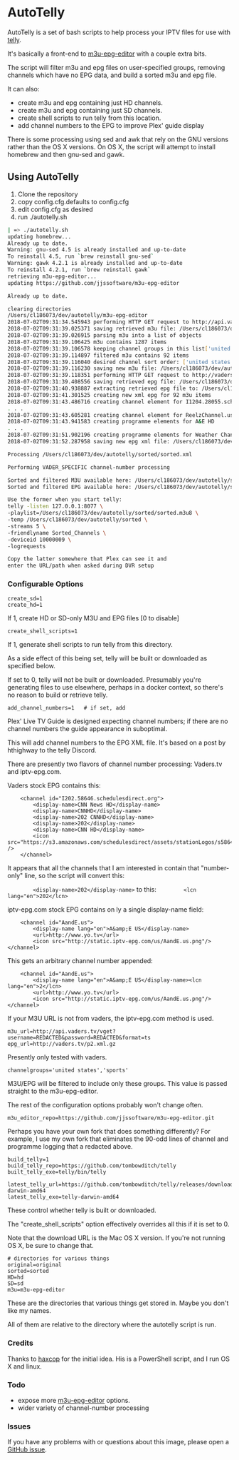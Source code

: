 # AutoTelly
AutoTelly is a set of bash scripts to help process your IPTV files for use with [telly](https://github.com/tombowditch/telly).

It's basically a front-end to [m3u-epg-editor](https://github.com/jjssoftware/m3u-epg-editor.git) with a couple extra bits.

The script will filter m3u and epg files on user-specified groups, removing channels which have no EPG data, and build a sorted m3u and epg file.

It can also:
* create m3u and epg containing just HD channels.
* create m3u and epg containing just SD channels.
* create shell scripts to run telly from this location.
* add channel numbers to the EPG to improve Plex' guide display

There is some processing using sed and awk that rely on the GNU versions rather than the OS X versions.  On OS X, the script will attempt to install homebrew and then gnu-sed and gawk.

## Using AutoTelly

1) Clone the repository
2) copy config.cfg.defaults to config.cfg
3) edit config.cfg as desired
4) run ./autotelly.sh

```bash
| => ./autotelly.sh
updating homebrew...
Already up to date.
Warning: gnu-sed 4.5 is already installed and up-to-date
To reinstall 4.5, run `brew reinstall gnu-sed`
Warning: gawk 4.2.1 is already installed and up-to-date
To reinstall 4.2.1, run `brew reinstall gawk`
retrieving m3u-epg-editor...
updating https://github.com/jjssoftware/m3u-epg-editor

Already up to date.

clearing directories
/Users/cl186073/dev/autotelly/m3u-epg-editor
2018-07-02T09:31:34.545943 performing HTTP GET request to http://api.vaders.tv/vget?username=chazlarson&password=HywadtDMM&format=ts
2018-07-02T09:31:39.025371 saving retrieved m3u file: /Users/cl186073/dev/autotelly/sorted/original.m3u8
2018-07-02T09:31:39.026915 parsing m3u into a list of objects
2018-07-02T09:31:39.106425 m3u contains 1287 items
2018-07-02T09:31:39.106578 keeping channel groups in this list['united states']
2018-07-02T09:31:39.114897 filtered m3u contains 92 items
2018-07-02T09:31:39.116040 desired channel sort order: ['united states']
2018-07-02T09:31:39.116230 saving new m3u file: /Users/cl186073/dev/autotelly/sorted/sorted.m3u8
2018-07-02T09:31:39.118351 performing HTTP GET request to http://vaders.tv/p2.xml.gz
2018-07-02T09:31:39.408556 saving retrieved epg file: /Users/cl186073/dev/autotelly/sorted/original.gz
2018-07-02T09:31:40.938887 extracting retrieved epg file to: /Users/cl186073/dev/autotelly/sorted/original.xml
2018-07-02T09:31:41.301525 creating new xml epg for 92 m3u items
2018-07-02T09:31:43.486716 creating channel element for I1204.28055.schedulesdirect.org
. . .
2018-07-02T09:31:43.605281 creating channel element for ReelzChannel.us
2018-07-02T09:31:43.941583 creating programme elements for A&E HD
. . . 
2018-07-02T09:31:51.902196 creating programme elements for Weather Channel HD
2018-07-02T09:31:52.287958 saving new epg xml file: /Users/cl186073/dev/autotelly/sorted/sorted.xml

Processing /Users/cl186073/dev/autotelly/sorted/sorted.xml

Performing VADER_SPECIFIC channel-number processing

Sorted and filtered M3U available here: /Users/cl186073/dev/autotelly/sorted/sorted.m3u8
Sorted and filtered EPG available here: /Users/cl186073/dev/autotelly/sorted/sorted.xml

Use the former when you start telly:
telly -listen 127.0.0.1:8077 \
-playlist=/Users/cl186073/dev/autotelly/sorted/sorted.m3u8 \
-temp /Users/cl186073/dev/autotelly/sorted \
-streams 5 \
-friendlyname Sorted_Channels \
-deviceid 10000009 \
-logrequests

Copy the latter somewhere that Plex can see it and
enter the URL/path when asked during DVR setup
```
### Configurable Options

```
create_sd=1
create_hd=1
```
If 1, create HD or SD-only M3U and EPG files [0 to disable]

```
create_shell_scripts=1
```
If 1, generate shell scripts to run telly from this directory.

As a side effect of this being set, telly will be built or downloaded as specified below.

If set to 0, telly will not be built or downloaded.  Presumably you're generating files to use elsewhere, perhaps in a docker context, so there's no reason to build or retrieve telly.

```
add_channel_numbers=1   # if set, add
```
Plex' Live TV Guide is designed expecting channel numbers; if there are no channel numbers the guide appearance in suboptimal.

This will add channel numbers to the EPG XML file.  It's based on a post by hthighway to the telly Discord.

There are presently two flavors of channel number processing: Vaders.tv and iptv-epg.com.

Vaders stock EPG contains this:
```
    <channel id="I202.58646.schedulesdirect.org">
        <display-name>CNN News HD</display-name>
        <display-name>CNNHD</display-name>
        <display-name>202 CNNHD</display-name>
        <display-name>202</display-name>
        <display-name>CNN HD</display-name>
        <icon src="https://s3.amazonaws.com/schedulesdirect/assets/stationLogos/s58646_h3_aa.png" />
    </channel>
```

It appears that all the channels that I am interested in contain that "number-only" line, so the script will convert this:

```        <display-name>202</display-name>```
to this:
```        <lcn lang="en">202</lcn>```

iptv-epg.com stock EPG contains on ly a single display-name field:
```
    <channel id="AandE.us">
        <display-name lang="en">A&amp;E US</display-name>
        <url>http://www.yo.tv</url>
        <icon src="http://static.iptv-epg.com/us/AandE.us.png"/></channel>
```
This gets an arbitrary channel number appended:
```
    <channel id="AandE.us">
        <display-name lang="en">A&amp;E US</display-name><lcn lang="en">2</lcn>
        <url>http://www.yo.tv</url>
        <icon src="http://static.iptv-epg.com/us/AandE.us.png"/></channel>
```

If your M3U URL is not from vaders, the iptv-epg.com method is used.

```
m3u_url=http://api.vaders.tv/vget?username=REDACTED&password=REDACTED&format=ts
epg_url=http://vaders.tv/p2.xml.gz
```
Presently only tested with vaders.

```
channelgroups='united states','sports'
```
M3U/EPG will be filtered to include only these groups.  This value is passed straight to the m3u-epg-editor.

The rest of the configuration options probably won't change often.

```
m3u_editor_repo=https://github.com/jjssoftware/m3u-epg-editor.git
```
Perhaps you have your own fork that does something differently?  For example, I use my own fork that eliminates the 90-odd lines of channel and programme logging that a redacted above.

```
build_telly=1
build_telly_repo=https://github.com/tombowditch/telly
built_telly_exe=telly/bin/telly

latest_telly_url=https://github.com/tombowditch/telly/releases/download/v0.6.2/telly-darwin-amd64
latest_telly_exe=telly-darwin-amd64
```
These control whether telly is built or downloaded.

The "create_shell_scripts" option effectively overrides all this if it is set to 0.

Note that the download URL is the Mac OS X version.  If you're not running OS X, be sure to change that.

```
# directories for various things
original=original
sorted=sorted
HD=hd
SD=sd
m3u=m3u-epg-editor
```
These are the directories that various things get stored in.  Maybe you don't like my names.

All of them are relative to the directory where the autotelly script is run.

### Credits
Thanks to [haxcop](https://github.com/haxcop/AutomatedHMS) for the initial idea.  His is a PowerShell script, and I run OS X and linux.

### Todo

* expose more [m3u-epg-editor](https://github.com/jjssoftware/m3u-epg-editor.git) options.
* wider variety of channel-number processing

### Issues

If you have any problems with or questions about this image, please open a [GitHub issue](/issues).
